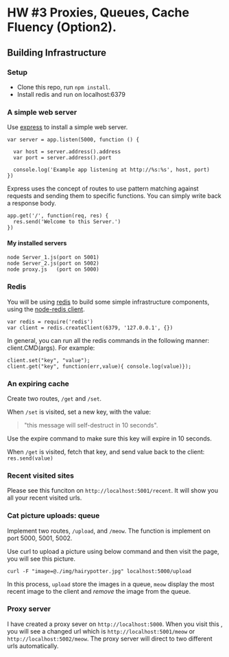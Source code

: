 # HW #3 Proxies, Queues, Cache Fluency (Option2).

## Building Infrastructure

### Setup

* Clone this repo, run `npm install`.
* Install redis and run on localhost:6379

### A simple web server

Use [express](http://expressjs.com/) to install a simple web server.

	var server = app.listen(5000, function () {
	
	  var host = server.address().address
	  var port = server.address().port
	
	  console.log('Example app listening at http://%s:%s', host, port)
	})

Express uses the concept of routes to use pattern matching against requests and sending them to specific functions.  You can simply write back a response body.

	app.get('/', function(req, res) {
	  res.send('Welcome to this Server.')
	})

#### My installed servers
	
	node Server_1.js(port on 5001)
	node Server_2.js(port on 5002)
	node proxy.js   (port on 5000)

### Redis

You will be using [redis](http://redis.io/) to build some simple infrastructure components, using the [node-redis client](https://github.com/mranney/node_redis).

	var redis = require('redis')
	var client = redis.createClient(6379, '127.0.0.1', {})

In general, you can run all the redis commands in the following manner: client.CMD(args). For example:

	client.set("key", "value");
	client.get("key", function(err,value){ console.log(value)});

### An expiring cache

Create two routes, `/get` and `/set`.

When `/set` is visited, set a new key, with the value:
> "this message will self-destruct in 10 seconds".

Use the expire command to make sure this key will expire in 10 seconds.

When `/get` is visited, fetch that key, and send value back to the client: `res.send(value)` 


### Recent visited sites

Please see this funciton on `http://localhost:5001/recent`. It will show you all your recent visited urls.


### Cat picture uploads: queue

Implement two routes, `/upload`, and `/meow`. The function is implement on port 5000, 5001, 5002.
 
Use curl to upload a picture using below command and then visit the page, you will see this picture.

	curl -F "image=@./img/hairypotter.jpg" localhost:5000/upload

In this process, `upload` store the images in a queue, `meow` display the most recent image to the client and *remove* the image from the queue.

### Proxy server

I have created a proxy sever on `http://localhost:5000`. When you visit this , you will see a changed url which is `http://localhost:5001/meow` or `http://localhost:5002/meow`. The proxy server will direct to two different urls automatically.
